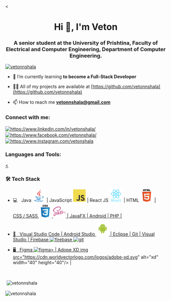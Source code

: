 <<h1 align="center">Hi 👋, I'm Veton</h1>
<h3 align="center">A senior student at the University of Prishtina, Faculty of Electrical and Computer Engineering, Department of Computer Engineering.</h3>

<p align="left"> <a href="https://github.com/ryo-ma/github-profile-trophy"><img src="https://github-profile-trophy.vercel.app/?username=vetonnshala" alt="vetonnshala" /></a> </p>

- 🌱 I’m currently learning **to become a Full-Stack Developer**

- 👨‍💻 All of my projects are available at [https://github.com/vetonnshala](https://github.com/vetonnshala)

- 📫 How to reach me **vetonnshala@gmail.com**

<h3 align="left">Connect with me:</h3>
<p align="left">
<a href="https://linkedin.com/in/https://www.linkedin.com/in/vetonshala/" target="blank"><img align="center" src="https://cdn.jsdelivr.net/npm/simple-icons@3.0.1/icons/linkedin.svg" alt="https://www.linkedin.com/in/vetonshala/" height="30" width="40" /></a>
<a href="https://fb.com/https://www.facebook.com/vetonnshala/" target="blank"><img align="center" src="https://cdn.jsdelivr.net/npm/simple-icons@3.0.1/icons/facebook.svg" alt="https://www.facebook.com/vetonnshala/" height="30" width="40" /></a>
<a href="https://instagram.com/https://www.instagram.com/vetonshala" target="blank"><img align="center" src="https://cdn.jsdelivr.net/npm/simple-icons@3.0.1/icons/instagram.svg" alt="https://www.instagram.com/vetonshala" height="30" width="40" /></a>
</p>

<h3 align="left">Languages and Tools:</h3>
<p align="left">
<a href="https://developer.mozilla.org/en-US/docs/Web/JavaScript" target="_blank"></a> 

</a> <a href="https://reactjs.org/" target="_blank">  </a>

<a href="https://www.w3.org/html/" target="_blank">  </a> 

<a href="https://www.w3schools.com/css/" target="_blank"> 
 </a> 

<a href="https://sass-lang.com" target="_blank">  </a>

<a href="https://developer.android.com" target="_blank"> </a> 

<a href="https://firebase.google.com/" target="_blank">  </a> 

<a href="https://www.adobe.com/products/xd.html" target="_blank"> < </a>
</p>
<a href="https://www.figma.com/" target="_blank">  </a> 
<p></p>


<h3>🛠 Tech Stack</h3>

- 💻 &nbsp; Java <img src="https://raw.githubusercontent.com/devicons/devicon/master/icons/java/java-original.svg" alt="java" width="40" height="40"/> | JavaScript  <img src="https://raw.githubusercontent.com/devicons/devicon/master/icons/javascript/javascript-original.svg" alt="javascript" width="40" height="40"/>  | React JS <img src="https://raw.githubusercontent.com/devicons/devicon/master/icons/react/react-original-wordmark.svg" alt="react" width="40" height="40"/> | HTML  <img src="https://raw.githubusercontent.com/devicons/devicon/master/icons/html5/html5-original-wordmark.svg" alt="html5" width="40" height="40"/> </a> <a href="https://www.java.com" target="_blank"> | CSS / SASS <img src="https://raw.githubusercontent.com/devicons/devicon/master/icons/css3/css3-original-wordmark.svg" alt="css3" width="40" height="40"/> <img src="https://raw.githubusercontent.com/devicons/devicon/master/icons/sass/sass-original.svg" alt="sass" width="40" height="40"/> | JavaFX | Android  | PHP |
- 🔧 &nbsp; Visual Studio Code  | Android Studio <img src="https://raw.githubusercontent.com/devicons/devicon/master/icons/android/android-original-wordmark.svg" alt="android" width="40" height="40"/>  |  Eclipse | Git  | Visual Studio | Firebase <img src="https://www.vectorlogo.zone/logos/firebase/firebase-icon.svg" alt="firebase" width="40" height="40"/> </a> <a href="https://git-scm.com/" target="_blank"> <img src="https://www.vectorlogo.zone/logos/git-scm/git-scm-icon.svg" alt="git" width="40" height="40"/>
  
- 🖥 &nbsp; Figma <img src="https://www.vectorlogo.zone/logos/figma/figma-icon.svg" alt="figma" width="40" height="40"/>> | Adope XD img src="https://cdn.worldvectorlogo.com/logos/adobe-xd.svg" alt="xd" width="40" height="40"/> | 

<br>

<p>&nbsp;<img align="center" src="https://github-readme-stats.vercel.app/api?username=vetonnshala&show_icons=true&locale=en" alt="vetonnshala" /></p>

<p><img align="center" src="https://github-readme-streak-stats.herokuapp.com/?user=vetonnshala&" alt="vetonnshala" /></p>

